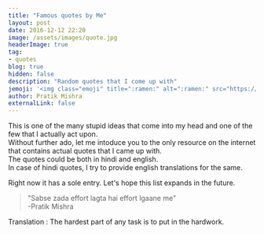 ```yaml
---
title: "Famous quotes by Me"
layout: post
date: 2016-12-12 22:20
image: /assets/images/quote.jpg
headerImage: true
tag: 
- quotes
blog: true
hidden: false
description: "Random quotes that I come up with"
jemoji: '<img class="emoji" title=":ramen:" alt=":ramen:" src="https://assets.github.com/images/icons/emoji/unicode/1f35c.png" height="20" width="20" align="absmiddle">'
author: Pratik Mishra
externalLink: false
---
```


This is one of the many stupid ideas that come into my head and one of the few that I actually act upon.  
Without further ado, let me intoduce you to the only resource on the internet that contains actual quotes that I came up with.   
The quotes could be both in hindi and english.  
In case of hindi quotes, I try to provide english translations for the same.

Right now it has a sole entry. Let's hope this list expands in the future.

> "Sabse zada effort lagta hai effort lgaane me"  
> -Pratik Mishra

Translation : The hardest part of any task is to put in the hardwork.
